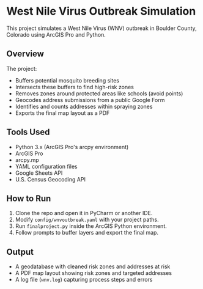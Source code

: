 # West Nile Virus Outbreak Simulation

This project simulates a West Nile Virus (WNV) outbreak in Boulder County, Colorado using ArcGIS Pro and Python.

## Overview

The project:
- Buffers potential mosquito breeding sites
- Intersects these buffers to find high-risk zones
- Removes zones around protected areas like schools (avoid points)
- Geocodes address submissions from a public Google Form
- Identifies and counts addresses within spraying zones
- Exports the final map layout as a PDF

## Tools Used

- Python 3.x (ArcGIS Pro's arcpy environment)
- ArcGIS Pro
- arcpy.mp
- YAML configuration files
- Google Sheets API
- U.S. Census Geocoding API

## How to Run

1. Clone the repo and open it in PyCharm or another IDE.
2. Modify `config/wnvoutbreak.yaml` with your project paths.
3. Run `finalproject.py` inside the ArcGIS Python environment.
4. Follow prompts to buffer layers and export the final map.

## Output

- A geodatabase with cleaned risk zones and addresses at risk
- A PDF map layout showing risk zones and targeted addresses
- A log file (`wnv.log`) capturing process steps and errors